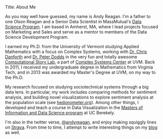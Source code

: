 Title: About Me

As you may well have guessed, my name is Andy Reagan.
I'm a father to one Olson Reagan and a Senior Data Scientist in MassMutual's [Data Science Program](https://datascience.massmutual.com/).
I am based in Amherst, MA,
where I lead projects focused on Marketing and Sales
and serve as a mentor to members of the Data Science Development Program.

I earned my Ph.D. from the University of Vermont studying Applied Mathematics with a focus on Complex Systems,
working with [Dr. Chris Danforth](http://www.uvm.edu/~cdanfort/main/home.html)
and [Dr. Peter Dodds](http://www.uvm.edu/~pdodds/)
in the very fun and totally awesome [Computational Story Lab](http://www.uvm.edu/storylab/),
a part of [Complex Systems Center](http://www.uvm.edu/~cmplxsys/) at UVM.
Back in 2011,
I received my undergraduate degree in Mathematics from Virginia Tech,
and in 2013 was awarded my Master's Degree at UVM,
on my way to the Ph.D.

My research focused on studying sociotechnical systems through a big data lens.
In particular,
my work includes comparing methods for sentiment analysis,
and building novel visualizations to explore sentiment analysis at the population scale (see [hedonometer.org](http://hedonometer.org)).
Among other things,
I developed and teach a course in Data Visualization in the [Masters of Information and Data Science program](https://datascience.berkeley.edu/) at UC Berekely.

I'm also in the twitter verse,
[@andyreagan](https://twitter.com/andyreagan),
and enjoy making squiggly lines on [Strava](https://www.strava.com/athletes/136573).
From time to time,
I attempt to write interesting things on my [blog](/pages/blog.html) as well.
